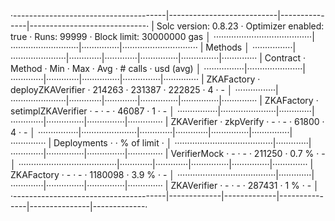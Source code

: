 ·--------------------------------------|---------------------------|---------------|-----------------------------·
|         Solc version: 0.8.23         ·  Optimizer enabled: true  ·  Runs: 99999  ·  Block limit: 30000000 gas  │
·······································|···························|···············|······························
|  Methods                                                                                                       │
················|······················|·············|·············|···············|···············|··············
|  Contract     ·  Method              ·  Min        ·  Max        ·  Avg          ·  # calls      ·  usd (avg)  │
················|······················|·············|·············|···············|···············|··············
|  ZKAFactory   ·  deployZKAVerifier   ·     214263  ·     231387  ·       222825  ·            4  ·          -  │
················|······················|·············|·············|···············|···············|··············
|  ZKAFactory   ·  setimplZKAVerifier  ·          -  ·          -  ·        46087  ·            1  ·          -  │
················|······················|·············|·············|···············|···············|··············
|  ZKAVerifier  ·  zkpVerify           ·          -  ·          -  ·        61800  ·            4  ·          -  │
················|······················|·············|·············|···············|···············|··············
|  Deployments                         ·                                           ·  % of limit   ·             │
·······································|·············|·············|···············|···············|··············
|  VerifierMock                        ·          -  ·          -  ·       211250  ·        0.7 %  ·          -  │
·······································|·············|·············|···············|···············|··············
|  ZKAFactory                          ·          -  ·          -  ·      1180098  ·        3.9 %  ·          -  │
·······································|·············|·············|···············|···············|··············
|  ZKAVerifier                         ·          -  ·          -  ·       287431  ·          1 %  ·          -  │
·--------------------------------------|-------------|-------------|---------------|---------------|-------------·